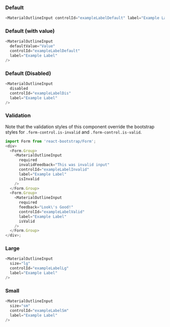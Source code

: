 ### Default

```js
<MaterialOutlineInput controlId="exampleLabelDefault" label="Example Label" />
```

### Default (with value)

```js
<MaterialOutlineInput
  defaultValue="Value"
  controlId="exampleLabelDefault"
  label="Example Label"
/>
```

### Default (Disabled)

```js
<MaterialOutlineInput
  disabled
  controlId="exampleLabelDis"
  label="Example Label"
/>
```

### Validation

Note that the validation styles of this component override the bootstrap styles for `.form-control.is-invalid` and `.form-control.is-valid`.

```js
import Form from 'react-bootstrap/Form';
<div>
  <Form.Group>
    <MaterialOutlineInput
      required
      invalidFeedback="This was invalid input"
      controlId="exampleLabelInvalid"
      label="Example Label"
      isInvalid
    />
  </Form.Group>
  <Form.Group>
    <MaterialOutlineInput
      required
      feedback="Look\'s Good!"
      controlId="exampleLabelValid"
      label="Example Label"
      isValid
    />
  </Form.Group>
</div>;
```

### Large

```js
<MaterialOutlineInput
  size="lg"
  controlId="exampleLabelLg"
  label="Example Label"
/>
```

### Small

```js
<MaterialOutlineInput
  size="sm"
  controlId="exampleLabelSm"
  label="Example Label"
/>
```
